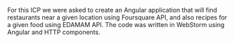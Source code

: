 For this ICP we were asked to create an Angular application that will find restaurants near a given location using Foursquare API, and also recipes for a given food using EDAMAM API. The code was written in WebStorm using Angular and HTTP components.
